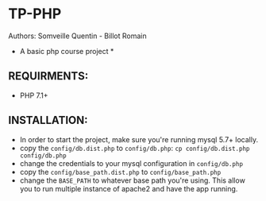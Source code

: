 # TP-PHP

Authors: Somveille Quentin - Billot Romain

* A basic php course project * 

## REQUIRMENTS:
  - PHP 7.1+

## INSTALLATION:

  - In order to start the project, make sure you're running mysql 5.7+ locally.
  - copy the `config/db.dist.php` to `config/db.php`: `cp config/db.dist.php config/db.php`
  - change the credentials to your mysql configuration in `config/db.php`
  - copy the `config/base_path.dist.php` to `config/base_path.php`
  - change the `BASE_PATH` to whatever base path you're using. This allow you to run multiple instance of apache2
  and have the app running.